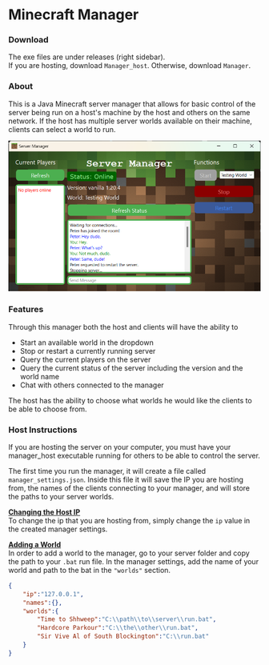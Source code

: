 # Minecraft Manager

### Download
The exe files are under releases (right sidebar).  
If you are hosting, download `Manager_host`. Otherwise, download `Manager`.

### About
This is a Java Minecraft server manager that allows for basic control of the server being run on a host's machine by the host and others on the same network. If the host has multiple server worlds available on their machine, clients can select a world to run. 
  
![Manager window](window.png)

### Features
Through this manager both the host and clients will have the ability to
- Start an available world in the dropdown
- Stop or restart a currently running server
- Query the current players on the server
- Query the current status of the server including the version and the world name
- Chat with others connected to the manager
  
The host has the ability to choose what worlds he would like the clients to be able to choose from.

### Host Instructions
If you are hosting the server on your computer, you must have your manager_host executable running for others to be able to control the server.
  
The first time you run the manager, it will create a file called `manager_settings.json`. Inside this file it will save the IP you are hosting from, the names of the clients connecting to your manager, and will store the paths to your server worlds. 

**<u>Changing the Host IP</u>**  
To change the ip that you are hosting from, simply change the `ip` value in the created manager settings.

**<u>Adding a World</u>**  
In order to add a world to the manager, go to your server folder and copy the path to your `.bat` run file. In the manager settings, add the name of your world and path to the bat in the `"worlds"` section.
``` json
{
    "ip":"127.0.0.1",
    "names":{},
    "worlds":{
        "Time to Shhweep":"C:\\path\\to\\server\\run.bat",
        "Hardcore Parkour":"C:\\the\\other\\run.bat",
        "Sir Vive Al of South Blockington":"C:\\run.bat"
    }
}
```
